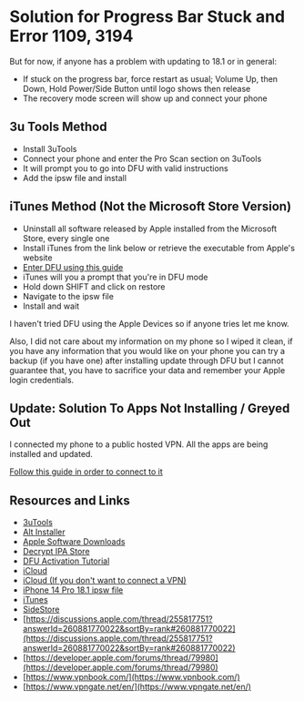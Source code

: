 # Solution for Progress Bar Stuck and Error 1109, 3194

But for now, if anyone has a problem with updating to 18.1 or in general:

* If stuck on the progress bar, force restart as usual; Volume Up, then Down, Hold Power/Side Button until logo shows then release
* The recovery mode screen will show up and connect your phone

## 3u Tools Method

* Install 3uTools
* Connect your phone and enter the Pro Scan section on 3uTools
* It will prompt you to go into DFU with valid instructions
* Add the ipsw file and install

## iTunes Method (Not the Microsoft Store Version)

* Uninstall all software released by Apple installed from the Microsoft Store, every single one
* Install iTunes from the link below or retrieve the executable from Apple's website
* [Enter DFU using this guide](https://www.youtube.com/watch?v=GC99eOYAQJc)
* iTunes will you a prompt that you're in DFU mode
* Hold down SHIFT and click on restore
* Navigate to the ipsw file
* Install and wait

I haven't tried DFU using the Apple Devices so if anyone tries let me know.

Also, I did not care about my information on my phone so I wiped it clean, if you have any information that you would like on your phone you can try a backup (if you have one) after installing update through DFU but I cannot guarantee that, you have to sacrifice your data and remember your Apple login credentials.

## Update: Solution To Apps Not Installing / Greyed Out

I connected my phone to a public hosted VPN. All the apps are being installed and updated.

[Follow this guide in order to connect to it](https://www.vpngate.net/en/howto_l2tp.aspx#ios)

## Resources and Links

* [3uTools](https://www.3u.com/)
* [Alt Installer](https://cdn.altstore.io/file/altstore/altinstaller.zip)
* [Apple Software Downloads](https://developer.apple.com/download/)
* [Decrypt IPA Store](https://decrypt.day/)
* [DFU Activation Tutorial](https://www.youtube.com/watch?v=GC99eOYAQJc&pp=ygUjaG93IHRvIGVudGVyIGRmdSBtb2RlIGlwaG9uZSAxNCBwcm8%3D)
* [iCloud](https://updates.cdn-apple.com/2020/windows/001-39935-20200911-1A70AA56-F448-11EA-8CC0-99D41950005E/iCloudSetup.exe)
* [iCloud (If you don't want to connect a VPN)](https://www.mediafire.com/file/92hrp81uzzzsp75/iCloudSetup.exe/file)
* [iPhone 14 Pro 18.1 ipsw file](https://www.mediafire.com/file/jljkwe6gi92ppez/iPhone15%252C2_18.1_22B83_Restore.ipsw/file)
* [iTunes](https://www.apple.com/itunes/download/win64/)
* [SideStore](https://github.com/SideStore/SideStore/)
* [https://discussions.apple.com/thread/255817751?answerId=260881770022&sortBy=rank#260881770022](https://discussions.apple.com/thread/255817751?answerId=260881770022&sortBy=rank#260881770022)
* [https://developer.apple.com/forums/thread/79980](https://developer.apple.com/forums/thread/79980)
* [https://www.vpnbook.com/](https://www.vpnbook.com/)
* [https://www.vpngate.net/en/](https://www.vpngate.net/en/)
